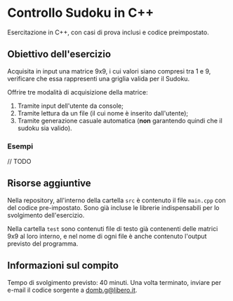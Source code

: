 # Controllo Sudoku in C++
Esercitazione in C++, con casi di prova inclusi e codice preimpostato.


## Obiettivo dell'esercizio
Acquisita in input una matrice 9x9, i cui valori siano compresi tra 1 e 9,
verificare che essa rappresenti una griglia valida per il Sudoku.

Offrire tre modalità di acquisizione della matrice:
1. Tramite input dell'utente da console;
1. Tramite lettura da un file (il cui nome è inserito dall'utente);
1. Tramite generazione casuale automatica (**non** garantendo quindi che il sudoku sia valido).

### Esempi
// TODO

## Risorse aggiuntive
Nella repository, all'interno della cartella `src` è contenuto il file `main.cpp` con del codice
pre-impostato. Sono già incluse le librerie indispensabili per lo svolgimento dell'esercizio.

Nella cartella `test` sono contenuti file di testo già contenenti delle matrici 9x9 al loro interno, e nel nome di ogni file è anche contenuto l'output previsto del programma.

## Informazioni sul compito
Tempo di svolgimento previsto: 40 minuti.
Una volta terminato, inviare per e-mail il codice sorgente a domb.g@libero.it.
